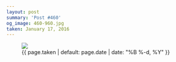 ```yaml
---
layout: post
summary: 'Post #460'
og_image: 460-960.jpg
taken: January 17, 2016
---
```


<figure class="post" data-src="{{ site.assets_url }}/{{ page.og_image }}">
<img sizes="(min-width: 700px) 50vw, calc(100vw - 2rem)" src="{{ site.assets_url }}/460-480.jpg" srcset="{{ site.assets_url }}/460-960.jpg 960w, {{ site.assets_url }}/460-720.jpg 720w, {{ site.assets_url }}/460-480.jpg 480w, {{ site.assets_url }}/460-240.jpg 240w"/>
<figcaption>
<time>{{ page.taken | default: page.date | date: "%B %-d, %Y" }}</time>
</figcaption>
</figure>
